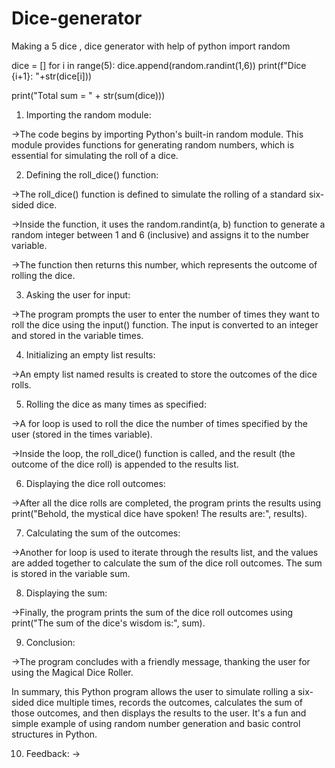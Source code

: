 # Dice-generator
Making a 5 dice , dice generator  with help of python
import random 

dice = []
for i in range(5):
    dice.append(random.randint(1,6))
    print(f"Dice {i+1}: "+str(dice[i]))
    
print("Total sum = " + str(sum(dice)))

1. Importing the random module: 

->The code begins by importing Python's built-in random module. This module provides functions for generating random numbers, which is essential for simulating the roll of a dice. 

2. Defining the roll_dice() function: 

->The roll_dice() function is defined to simulate the rolling of a standard six-sided dice. 

->Inside the function, it uses the random.randint(a, b) function to generate a random integer between 1 and 6 (inclusive) and assigns it to the number variable. 

->The function then returns this number, which represents the outcome of rolling the dice. 

 

 

3. Asking the user for input: 

->The program prompts the user to enter the number of times they want to roll the dice using the input() function. The input is converted to an integer and stored in the variable times. 

4. Initializing an empty list results: 

->An empty list named results is created to store the outcomes of the dice rolls. 

5. Rolling the dice as many times as specified: 

->A for loop is used to roll the dice the number of times specified by the user (stored in the times variable). 

->Inside the loop, the roll_dice() function is called, and the result (the outcome of the dice roll) is appended to the results list.   

6. Displaying the dice roll outcomes: 

->After all the dice rolls are completed, the program prints the results using print("Behold, the mystical dice have spoken! The results are:", results). 

7. Calculating the sum of the outcomes: 

->Another for loop is used to iterate through the results list, and the values are added together to calculate the sum of the dice roll outcomes. The sum is stored in the variable sum. 

8. Displaying the sum: 

->Finally, the program prints the sum of the dice roll outcomes using print("The sum of the dice's wisdom is:", sum).

9. Conclusion: 

->The program concludes with a friendly message, thanking the user for using the Magical Dice Roller. 

In summary, this Python program allows the user to simulate rolling a six-sided dice multiple times, records the outcomes, calculates the sum of those outcomes, and then displays the results to the user. It's a fun and simple example of using random number generation and basic control structures in Python.

10. Feedback:
->
